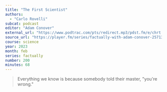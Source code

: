 ```yaml
---
title: "The First Scientist"
authors:
  - "Carlo Rovelli"
subcat: podcast
editor: "Adam Conover"
external_url: "https://www.podtrac.com/pts/redirect.mp3/pdst.fm/e/chrt.fm/track/E2288/traffic.megaphone.fm/STA7428066998.mp3"
source_url: "https://player.fm/series/factually-with-adam-conover-2571377/the-first-scientist-with-carlo-rovelli"
course: science
year: 2023
month: feb
series: factually
number: 200
minutes: 68
---
```


> Everything we know is because somebody told their master, "you're wrong."

